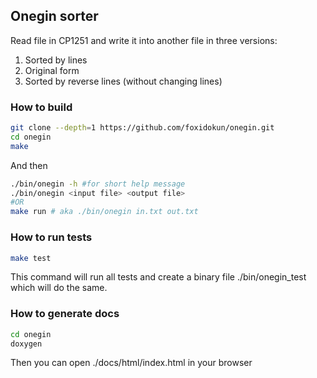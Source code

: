## Onegin sorter

Read file in CP1251 and write it into another file in three versions:
1. Sorted by lines
2. Original form
3. Sorted by reverse lines (without changing lines)

### How to build
```bash
git clone --depth=1 https://github.com/foxidokun/onegin.git
cd onegin
make
```
And then
```bash
./bin/onegin -h #for short help message
./bin/onegin <input file> <output file>
#OR
make run # aka ./bin/onegin in.txt out.txt
```

### How to run tests
```bash
make test
```
This command will run all tests and create a binary file ./bin/onegin_test which will do the same.

### How to generate docs
```bash
cd onegin
doxygen
```
Then you can open ./docs/html/index.html in your browser